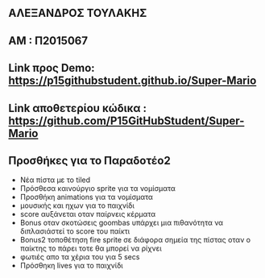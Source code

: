 ## ΑΛΕΞΑΝΔΡΟΣ ΤΟΥΛΑΚΗΣ
## ΑΜ : Π2015067
## Link προς Demo: https://p15githubstudent.github.io/Super-Mario
## Link αποθετερίου κώδικα : https://github.com/P15GitHubStudent/Super-Mario
## Προσθήκες για το Παραδοτέο2
 * Νέα πίστα με το tiled
 * Πρόσθεσα καινούργιο sprite για τα νομίσματα
 * Προσθήκη animations για τα νομίσματα
 * μουσικής και ηχων για το παιχνίδι
 * score αυξάνεται οταν παίρνεις κέρματα
 * Bonus οταν σκοτώσεις goombas υπάρχει μια πιθανότητα να διπλασιάστεί το score του παίκτι
 * Bonus2 τοποθέτηση fire sprite σε διάφορα σημεία της πίστας οταν ο παίκτης το πάρει τοτε θα μπορεί να ρίχνει 
 * φωτιές απο τα χέρια του για 5 secs 
* Πρόσθηκη lives για το παιχνίδι 
